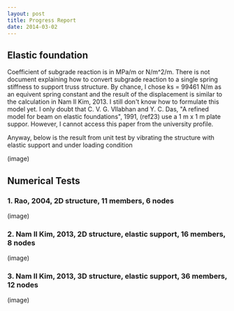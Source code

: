 ```yaml
---
layout: post
title: Progress Report
date: 2014-03-02
---
```


## Elastic foundation ##

Coefficient of subgrade reaction is in MPa/m or N/m^2/m. There is not document explaining how to convert subgrade reaction to a single spring stiffness to support truss structure. By chance, I chose ks = 99461 N/m as an equivent spring constant and the result of the displacement is similar to the calculation in Nam Il Kim, 2013. I still don't know how to formulate this model yet. I only doubt that C. V. G. Vllabhan and Y. C. Das, "A refined model for beam on elastic foundations", 1991, (ref23) use a 1 m x 1 m plate suppor. However, I cannot access this paper from the university profile.

Anyway, below is the result from unit test by vibrating the structure with elastic support and under loading condition

(image)

## Numerical Tests ##

### 1. Rao, 2004, 2D structure, 11 members, 6 nodes ##

(image)

### 2. Nam Il Kim, 2013, 2D structure, elastic support, 16 members, 8 nodes ###

(image)

### 3. Nam Il Kim, 2013, 3D structure, elastic support, 36 members, 12 nodes ###

(image)
